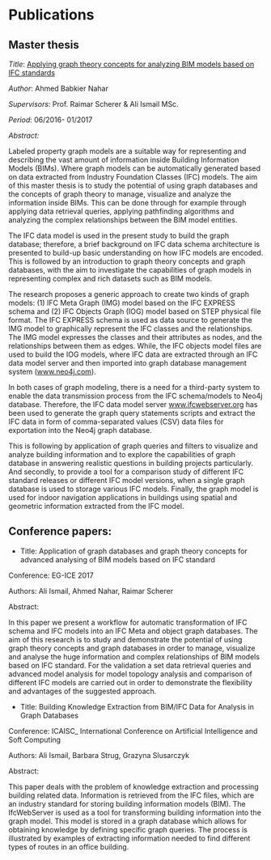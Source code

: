 
# Publications
## Master thesis

*Title*: [Applying graph theory concepts for analyzing BIM models based on IFC standards](https://tu-dresden.de/bu/bauingenieurwesen/cib/ressourcen/dateien/publikationen/Projekt-_Diplomarbeiten/Masterarbeit_Ahmed_Nahar_2017.pdf)

*Author*: Ahmed Babkier Nahar

*Supervisors*: Prof. Raimar Scherer & Ali Ismail MSc.

*Period*: 06/2016- 01/2017

*Abstract:*

Labeled property graph models are a suitable way for representing and describing the vast amount
of information inside Building Information Models (BIMs). Where graph models can be
automatically generated based on data extracted from Industry Foundation Classes (IFC) models.
The aim of this master thesis is to study the potential of using graph databases and the concepts of
graph theory to manage, visualize and analyze the information inside BIMs. This can be done
through for example through applying data retrieval queries, applying pathfinding algorithms and
analyzing the complex relationships between the BIM model entities.

The IFC data model is used in the present study to build the graph database; therefore, a brief
background on IFC data schema architecture is presented to build-up basic understanding on how
IFC models are encoded. This is followed by an introduction to graph theory concepts and graph
databases, with the aim to investigate the capabilities of graph models in representing complex and
rich datasets such as BIM models.

The research proposes a generic approach to create two kinds of graph models: (1) IFC Meta Graph
(IMG) model based on the IFC EXPRESS schema and (2) IFC Objects Graph (IOG) model based
on STEP physical file format. The IFC EXPRESS schema is used as data source to generate the
IMG model to graphically represent the IFC classes and the relationships. The IMG model
expresses the classes and their attributes as nodes, and the relationships between them as edges.
While, the IFC objects model files are used to build the IOG models, where IFC data are extracted
through an IFC data model server and then imported into graph database management system
(www.neo4j.com).

In both cases of graph modeling, there is a need for a third-party system to enable the data
transmission process from the IFC schema/models to Neo4j database. Therefore, the IFC data
model server www.ifcwebserver.org has been used to generate the graph query statements scripts
and extract the IFC data in form of comma-separated values (CSV) data files for exportation into
the Neo4j graph database.

This is following by application of graph queries and filters to visualize and analyze building
information and to explore the capabilities of graph database in answering realistic questions in
building projects particularly. And secondly, to provide a tool for a comparison study of different
IFC standard releases or different IFC model versions, when a single graph database is used to
storage various IFC models. Finally, the graph model is used for indoor navigation applications in
buildings using spatial and geometric information extracted from the IFC model.

## Conference papers:


* Title: Application of graph databases and graph theory concepts for advanced analysing of BIM models based on IFC standard

Conference: EG-ICE 2017

Authors: Ali Ismail, Ahmed Nahar, Raimar Scherer

Abstract:

In this paper we present a workflow for automatic transformation of IFC schema and IFC models into an IFC Meta and object graph databases. The aim of this research is to study and demonstrate the potential of using graph theory concepts and graph databases in order to manage, visualize and analyse the huge information and complex relationships of BIM models based on IFC standard. For the validation a set data retrieval queries and advanced model analysis for model topology analysis and comparison of different IFC models are carried out in order to demonstrate the flexibility and advantages of the suggested approach.



*  Title: Building Knowledge Extraction from BIM/IFC Data for Analysis in Graph Databases

Conference: ICAISC_ International Conference on Artificial Intelligence and Soft Computing

Authors: Ali Ismail, Barbara Strug,  Grazyna Slusarczyk

Abstract: 

This paper deals with the problem of knowledge extraction and processing building related data. Information is retrieved from the IFC files, which are an industry standard for storing building information models (BIM). The IfcWebServer is used as a tool for transforming building information into the graph model. This model is stored in a graph database which allows for obtaining knowledge by defining specific graph queries. The process is illustrated by examples of extracting information needed to find different types of routes in an office building.

 


